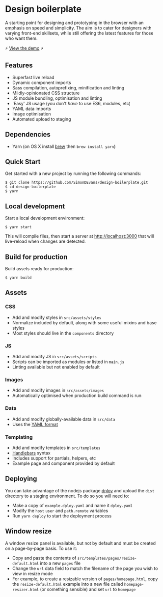 # Design boilerplate

A starting point for designing and prototyping in the browser with an emphasis on speed and simplicity. The aim is to cater for designers with varying front-end skillsets, while still offering the latest features for those who want them.

:zap: [View the demo](https://sii.im/playground/design-boilerplate/pages/base-components-resizer.html) :zap:

## Features

 - Superfast live reload
 - Dynamic component imports
 - Sass compilation, autoprefixing, minification and linting
 - Mildly-opinionated CSS structure
 - JS module bundling, optimisation and linting
 - 'Easy' JS usage (you don't _have_ to use ES6, modules, etc)
 - YAML data imports
 - Image optimisation
 - Automated upload to staging

## Dependencies

 - Yarn (on OS X install [brew](https://brew.sh) then `brew install yarn`)

## Quick Start

Get started with a new project by running the following commands:

```
$ git clone https://github.com/SimonDEvans/design-boilerplate.git
$ cd design-boilerplate
$ yarn
```

## Local development

Start a local development environment:

```
$ yarn start
```

This will compile files, then start a server at [http://localhost:3000](http://localhost:3000) that will live-reload when changes are detected.

## Build for production

Build assets ready for production:

```
$ yarn build
```

## Assets

### CSS

 - Add and modify styles in `src/assets/styles`
 - Normalize included by default, along with some useful mixins and base styles
 - Most styles should live in the `components` directory 

### JS

 - Add and modify JS in `src/assets/scripts`
 - Scripts can be imported as modules or listed in `main.js`
 - Linting available but not enabled by default

### Images

 - Add and modify images in `src/assets/images`
 - Automatically optimised when production build command is run

### Data

 - Add and modify globally-available data in `src/data`
 - Uses the [YAML format](https://learnxinyminutes.com/docs/yaml/)
 
### Templating

 - Add and modify templates in `src/templates`
 - [Handlebars](http://handlebarsjs.com/) syntax
 - Includes support for partials, helpers, etc
 - Example page and component provided by default
 
## Deploying

You can take advantage of the nodejs package [dploy](https://github.com/LeanMeanFightingMachine/dploy) and upload the `dist` directory to a staging environment. To do so you will need to:

 * Make a copy of `example.dploy.yaml` and name it `dploy.yaml`
 * Modify the `host` `user` and `path.remote` variables
 * Run `yarn deploy` to start the deployment process

## Window resize

A window resize panel is available, but not by default and must be created on a page-by-page basis. To use it:

- Copy and paste the contents of `src/templates/pages/resize-default.html` into a new `pages` file
- Change the `url` data field to match the filename of the page you wish to view in resize mode
- For example, to create a resizable version of `pages/homepage.html`, copy the `resize-default.html` example into a new file called `homepage-resizer.html` (or something sensible) and set `url` to `homepage`
